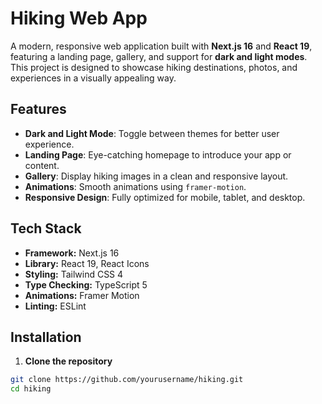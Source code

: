 # Hiking Web App

A modern, responsive web application built with **Next.js 16** and **React 19**, featuring a landing page, gallery, and support for **dark and light modes**. This project is designed to showcase hiking destinations, photos, and experiences in a visually appealing way.

## Features

-   **Dark and Light Mode**: Toggle between themes for better user experience.
-   **Landing Page**: Eye-catching homepage to introduce your app or content.
-   **Gallery**: Display hiking images in a clean and responsive layout.
-   **Animations**: Smooth animations using `framer-motion`.
-   **Responsive Design**: Fully optimized for mobile, tablet, and desktop.

## Tech Stack

-   **Framework:** Next.js 16
-   **Library:** React 19, React Icons
-   **Styling:** Tailwind CSS 4
-   **Type Checking:** TypeScript 5
-   **Animations:** Framer Motion
-   **Linting:** ESLint

## Installation

1. **Clone the repository**

```bash
git clone https://github.com/yourusername/hiking.git
cd hiking
```
